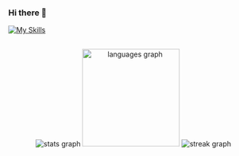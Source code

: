 ### Hi there 👋

[![My Skills](https://skillicons.dev/icons?i=java,cpp,c,typescript,python,spring,flask,expressjs,angular,react,maven,hibernate,git,linux,docker,googlecloud,aws,bash,vim,haskell,mysql,mongodb,rust,r,js,html,css)](https://skillicons.dev)

##
<div align="center">
<img src="https://github-readme-stats.vercel.app/api?username=Patroklos99&hide_title=false&hide_rank=false&show_icons=true&include_all_commits=false&count_private=true&disable_animations=false&theme=algolia&locale=en&hide_border=false" alt="stats graph" />
  <img src="https://github-readme-stats.vercel.app/api/top-langs?username=Patroklos99&locale=en&hide_title=false&layout=compact&card_width=&langs_count=8&theme=algolia&hide_border=false&hide=css" alt="languages graph" height="196" />
    <img src="https://streak-stats.demolab.com?user=Patroklos99&locale=en&mode=weekly&theme=algolia&hide_border=false&border_radius=5" alt="streak graph"  />
</div>

##
